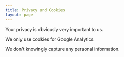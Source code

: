 ```yaml
---
title: Privacy and Cookies
layout: page
---
```

Your privacy is obviously very important to us.

We only use cookies for Google Analytics. 

We don't knowingly capture any personal information.
